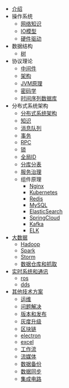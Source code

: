 * [介绍](README.md)
* 操作系统
  * [网络知识](os/net.md)
  * [IO模型](os/io.md)
  * [硬件驱动](os/driver.md)
* 数据结构
  * [树](ds/tree.md)
* 协议理论
  * [中间件](common/middleware.md)
  * [架构](common/arch.md)
  * [JVM原理](common/jvm.md)
  * [密码学](common/cryptography.md)
  * [时间序列数据库](common/tsdb.md)
* 分布式系统架构
  * [分布式系统架构](distarch/SUMMARY.md)
  * [知识](distarch/kb.md)
  * [消息队列](distarch/mq.md)
  * [事务](distarch/transaction.md)
  * [RPC](distarch/rpc.md)
  * [锁](distarch/locker.md)
  * [全局ID](distarch/globalid.md)
  * [分库分表](distarch/db.md)
  * [服务治理](distarch/sg/SUMMARY.md)
  * 组件原理
    * [Nginx](distarch/component/nginx.md)
    * [Kubernetes](distarch/component/kubernetes.md)
    * [Redis](distarch/component/redis.md)
    * [MySQL](distarch/component/mysql.md)
    * [ElasticSearch](distarch/component/elasticsearch.md)
    * [SpringCloud](distarch/component/springcloud.md)
    * [Kafka](distarch/component/kafka.md)
    * [ELK](distarch/component/elk.md)
* [大数据](bigdata/SUMMARY.md)
  * [Hadoop](bigdata/Hadoop.md)
  * [Spark](bigdata/Spark.md)
  * [Storm](bigdata/Storm.md)
  * [数据仓库和抓取](bigdata/warehouse.md)
* [实时系统和通讯](rtos/SUMMARY.md)
  * [ros](rtos/ros.md)
  * [dds](rtos/dds.md)
* [其他技术方案](common/SUMMARY.md)
  * [运维](common/ops.md)
  * [问题解决](common/toubleshooting.md)
  * [版本和发布](common/version.md)
  * [灰度升级](common/grayupgrade.md)
  * [区块链](common/block-chain.md)
  * [electron](common/electron.md)
  * [excel](common/excel.md)
  * [工作流](common/workflow.md)
  * [流媒体](common/streammedia.md)
  * [数据备份](common/dataBackup.md)
  * [数据同步](common/sync.md)
  * [集成电路](hardware/ic.md)
